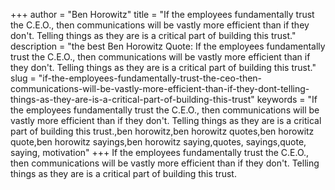 +++
author = "Ben Horowitz"
title = "If the employees fundamentally trust the C.E.O., then communications will be vastly more efficient than if they don't. Telling things as they are is a critical part of building this trust."
description = "the best Ben Horowitz Quote: If the employees fundamentally trust the C.E.O., then communications will be vastly more efficient than if they don't. Telling things as they are is a critical part of building this trust."
slug = "if-the-employees-fundamentally-trust-the-ceo-then-communications-will-be-vastly-more-efficient-than-if-they-dont-telling-things-as-they-are-is-a-critical-part-of-building-this-trust"
keywords = "If the employees fundamentally trust the C.E.O., then communications will be vastly more efficient than if they don't. Telling things as they are is a critical part of building this trust.,ben horowitz,ben horowitz quotes,ben horowitz quote,ben horowitz sayings,ben horowitz saying,quotes, sayings,quote, saying, motivation"
+++
If the employees fundamentally trust the C.E.O., then communications will be vastly more efficient than if they don't. Telling things as they are is a critical part of building this trust.
